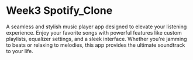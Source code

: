 # Week3 Spotify_Clone
A seamless and stylish music player app designed to elevate your listening experience. Enjoy your favorite songs with powerful features like custom playlists, equalizer settings, and a sleek interface. Whether you're jamming to beats or relaxing to melodies, this app provides the ultimate soundtrack to your life.
